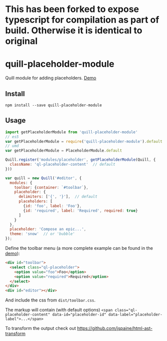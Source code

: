 # This has been forked to expose typescript for compilation as part of build. Otherwise it is identical to original

# quill-placeholder-module
Quill module for adding placeholders. [Demo](https://codepen.io/jspaine/pen/MozyNp)
## Install
```
npm install --save quill-placeholder-module
```

## Usage
```js
import getPlaceholderModule from 'quill-placeholder-module'
// es5
var getPlaceholderModule = require('quill-placeholder-module').default
// umd
var getPlaceholderModule = PlaceholderModule.default

Quill.register('modules/placeholder', getPlaceholderModule(Quill, {
  className: 'ql-placeholder-content'  // default
}))

var quill = new Quill('#editor', {
  modules: {
    toolbar: {container: `#toolbar`},
    placeholder: {
      delimiters: ['{', '}'],  // default
      placeholders: [
        {id: 'foo', label: 'Foo'},
        {id: 'required', label: 'Required', required: true}
      ]
    }
  },
  placeholder: 'Compose an epic...',
  theme: 'snow'  // or 'bubble'
});
```
Define the toolbar menu (a more complete example can be found in the [demo](https://codepen.io/jspaine/pen/MozyNp)):
```html
<div id="toolbar">
  <select class="ql-placeholder">
    <option value="foo">Foo</option>
    <option value="required">Required</option>
  </select>
</div>
<div id="editor"></div>
```
And include the css from `dist/toolbar.css`.

The markup will contain (with default options) `<span class="ql-placeholder-content" data-id="placeholder-id" data-label="placeholder-label">...</span>`

To transform the output check out https://github.com/jspaine/html-ast-transform
